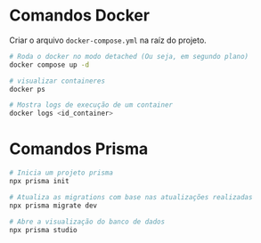 # Comandos Docker

Criar o arquivo `docker-compose.yml` na raíz do projeto.

```bash
# Roda o docker no modo detached (Ou seja, em segundo plano)
docker compose up -d

# visualizar containeres
docker ps

# Mostra logs de execução de um container
docker logs <id_container>
```

# Comandos Prisma

```bash
# Inicia um projeto prisma
npx prisma init

# Atualiza as migrations com base nas atualizações realizadas
npx prisma migrate dev

# Abre a visualização do banco de dados
npx prisma studio



```
